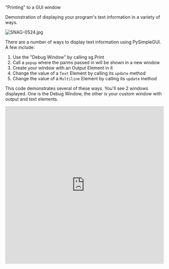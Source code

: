 "Printing" to a GUI window

Demonstration of displaying your program's text information in a variety of ways.

![SNAG-0524.jpg](/api/files/5db8b43377188f5215703aec/snag-0524.jpeg "SNAG-0524.jpg")

There are a number of ways to display text information using PySimpleGUI.  A few include:

1. Use the "Debug Window" by calling sg.Print
2. Call a `popup` where the parms passed in will be shown in a new window
3. Create your window with an Output Element in it
4. Change the value of a `Text` Element by calling its `update` method
5. Change the value of a `Multiline` Element by calling its `update` method

This code demonstrates several of these ways.  You'll see 2 windows displayed.  One is the Debug Window, the other is your custom window with output and text elements.


<iframe src='https://trinket.io/embed/pygame/6b13c65907?start=result' width='100%' height='500' frameborder='0' marginwidth='0' marginheight='0' allowfullscreen></iframe>
